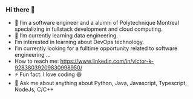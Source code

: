 ### Hi there 👋

- 🔭 I’m a software engineer and a alumni of Polytechnique Montreal specializing in fullstack development and cloud computing.
- 🌱 I’m currently learning data engineering.
- I’m interested in learning about DevOps technology.
- I’m currently looking for a fulltime opportunity related to software engineering ...
- How to reach me: https://www.linkedin.com/in/victor-k-92838039209830998950/
- ⚡ Fun fact: I love coding 😃 
- 💬 Ask me about anything about Python, Java, Javascript, Typescript, NodeJs, C/C++
<!--
**decorJim/decorJim** is a ✨ _special_ ✨ repository because its `README.md` (this file) appears on your GitHub profile.

Here are some ideas to get you started:

- 🔭 I’m currently working on ...
- 🌱 I’m currently learning ...
- 👯 I’m looking to collaborate on ...
- 🤔 I’m looking for help with ...
- 💬 Ask me about ...
- 📫 How to reach me: ...
- 😄 Pronouns: ...
- ⚡ Fun fact: ...
-->
